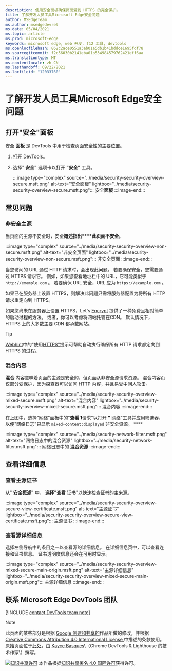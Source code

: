 ```yaml
---
description: 使用安全面板确保页面受到 HTTPS 的完全保护。
title: 了解开发人员工具Microsoft Edge安全问题
author: MSEdgeTeam
ms.author: msedgedevrel
ms.date: 05/04/2021
ms.topic: article
ms.prod: microsoft-edge
keywords: microsoft edge, web 开发, f12 工具, devtools
ms.openlocfilehash: 862c2ace0551a3ab01a5db1b41bddce1695fdf78
ms.sourcegitcommit: f2c56030b2141eba01b534984579762421eff6aa
ms.translationtype: MT
ms.contentlocale: zh-CN
ms.lasthandoff: 09/22/2021
ms.locfileid: "12033760"
---
```

<!-- Copyright Kayce Basques

   Licensed under the Apache License, Version 2.0 (the "License");
   you may not use this file except in compliance with the License.
   You may obtain a copy of the License at

       https://www.apache.org/licenses/LICENSE-2.0

   Unless required by applicable law or agreed to in writing, software
   distributed under the License is distributed on an "AS IS" BASIS,
   WITHOUT WARRANTIES OR CONDITIONS OF ANY KIND, either express or implied.
   See the License for the specific language governing permissions and
   limitations under the License.  -->
# <a name="understand-security-issues-with-microsoft-edge-devtools"></a>了解开发人员工具Microsoft Edge安全问题

<!--Use the **Security** Panel in [Microsoft Edge DevTools][MicrosoftEdgeDevTools] to make sure HTTPS is properly implemented on a page.  Navigate to **Why HTTPS Matters** to learn why every website should be protected with HTTPS, even sites that do not handle sensitive user data.  -->

<!--todo: add section when why-https is available -->

## <a name="open-the-security-panel"></a>打开"安全"面板

安全 **面板** 是 DevTools 中用于检查页面安全性的主要位置。

1.  [打开 DevTools][DevToolsOpen]。
1.  选择" **安全"** 选项卡以打开 **"安全"** 工具。

    :::image type="complex" source="../media/security-security-overview-secure.msft.png" alt-text="安全面板" lightbox="../media/security-security-overview-secure.msft.png":::
       安全**面板**
    :::image-end:::

## <a name="common-problems"></a>常见问题

### <a name="non-secure-main-origins"></a>非安全主源

当页面的主源不安全时，安全**概述指出****此页面不安全**。

:::image type="complex" source="../media/security-security-overview-non-secure.msft.png" alt-text="非安全页面" lightbox="../media/security-security-overview-non-secure.msft.png":::
   非安全页面
:::image-end:::

当您访问的 URL 通过 HTTP 请求时，会出现此问题。  若要确保安全，您需要通过 HTTPS 请求它。  例如，如果您查看地址栏中的 URL，它可能类似于 `http://example.com` 。  若要确保 URL 安全，URL 应为 `https://example.com` 。

如果已在服务器上设置 HTTPS，则解决此问题只需将服务器配置为将所有 HTTP 请求重定向到 HTTPS。

如果您尚未在服务器上设置 HTTPS，Let's [Encrypt][LetsEncrypt] 提供了一种免费且相对简单的启动过程的方法。  或者，你可以考虑将网站托管在CDN。  默认情况下，HTTPS 上的大多数主要 CDN 都承载网站。

> [!TIP]
> [Webhint][Webhint]中的"使用[HTTPS"][WebhintUseHttps]提示可帮助自动执行确保所有 HTTP 请求都定向到 HTTPS 的过程。

### <a name="mixed-content"></a>混合内容

**混合** 内容意味着页面的主源是安全的，但页面从非安全源请求资源。  混合内容页仅部分受保护，因为探查器可以访问 HTTP 内容，并且易受中间人攻击。

:::image type="complex" source="../media/security-security-overview-mixed-secure.msft.png" alt-text="混合内容" lightbox="../media/security-security-overview-mixed-secure.msft.png":::
   混合内容
:::image-end:::

在上图中，选择"网络"面板中的"**查看 1**请求"以打开 **"** 网络"工具并应用筛选器，以便"网络日志"只显示 `mixed-content:displayed` 非安全资源。 ****

:::image type="complex" source="../media/security-network-filter.msft.png" alt-text="网络日志中的混合资源" lightbox="../media/security-network-filter.msft.png":::
   网络日志中的 **混合资源**
:::image-end:::

## <a name="view-details"></a>查看详细信息

### <a name="view-main-origin-certificate"></a>查看主源证书

从" **安全概述"** 中， **选择"查看** 证书"以快速检查证书的主来源。

:::image type="complex" source="../media/security-security-overview-secure-view-certificate.msft.png" alt-text="主源证书" lightbox="../media/security-security-overview-secure-view-certificate.msft.png":::
   主源证书
:::image-end:::

### <a name="view-origin-details"></a>查看源详细信息

选择左侧导航中的条目之一以查看源的详细信息。  在详细信息页中，可以查看连接和证书信息。  证书透明度信息还会在可用时显示。

:::image type="complex" source="../media/security-security-overview-mixed-secure-main-origin.msft.png" alt-text="主源详细信息" lightbox="../media/security-security-overview-mixed-secure-main-origin.msft.png":::
   主源详细信息
:::image-end:::

## <a name="getting-in-touch-with-the-microsoft-edge-devtools-team"></a>联系 Microsoft Edge DevTools 团队

[!INCLUDE [contact DevTools team note](../includes/contact-devtools-team-note.md)]

<!-- links -->

[MicrosoftEdgeDevTools]: ../../devtools-guide-chromium/index.md "Microsoft Edge (Chromium) 开发人员工具 | Microsoft Docs"
[DevToolsOpen]: ../open/index.md "打开 Microsoft Edge 开发人员工具 | Microsoft Docs"

[LetsEncrypt]: https://letsencrypt.org "让我们进行加密 - 免费 SSL/TLS 证书"

[Webhint]: https://webhint.io "webhint"
[WebhintUseHttps]: https://webhint.io/docs/user-guide/hints/hint-https-only "使用 HTTPS |webhint 文档"

<!--[mixed]: /web/fundamentals/security/prevent-mixed-content/what-is-mixed-content ""  -->

> [!NOTE]
> 此页面的某些部分是根据 [Google 创建和共享的][GoogleSitePolicies]作品所做的修改，并根据[ Creative Commons Attribution 4.0 International License ][CCA4IL]中描述的条款使用。
> 原始页面位于[此处](https://developers.google.com/web/tools/chrome-devtools/security/index)，由 [Kayce Basques][KayceBasques]\（Chrome DevTools \& Lighthouse 的技术作家\）撰写。

[![知识共享许可][CCby4Image]][CCA4IL] 本作品根据[知识共享署名 4.0 国际许可][CCA4IL]获得许可。

[CCA4IL]: https://creativecommons.org/licenses/by/4.0
[CCby4Image]: https://i.creativecommons.org/l/by/4.0/88x31.png
[GoogleSitePolicies]: https://developers.google.com/terms/site-policies
[KayceBasques]: https://developers.google.com/web/resources/contributors#kayce-basques
